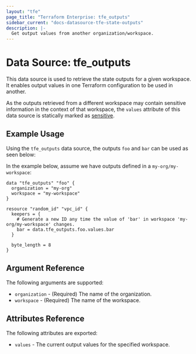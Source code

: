 ```yaml
---
layout: "tfe"
page_title: "Terraform Enterprise: tfe_outputs"
sidebar_current: "docs-datasource-tfe-state-outputs"
description: |-
  Get output values from another organization/workspace.
---
```

# Data Source: tfe_outputs

This data source is used to retrieve the state outputs for a given workspace.
It enables output values in one Terraform configuration to be used in another.

As the outputs retrieved from a different workspace may contain sensitive
information in the context of that workspace, the `values` attribute of this
data source is statically marked as
[sensitive](https://www.terraform.io/docs/language/values/outputs.html#sensitive-suppressing-values-in-cli-output).

## Example Usage

Using the `tfe_outputs` data source, the outputs `foo` and `bar` can be used as seen below:

In the example below, assume we have outputs defined in a `my-org/my-workspace`:

```hcl
data "tfe_outputs" "foo" {
  organization = "my-org"
  workspace = "my-workspace"
}

resource "random_id" "vpc_id" {
  keepers = {
    # Generate a new ID any time the value of 'bar' in workspace 'my-org/my-workspace' changes.
    bar = data.tfe_outputs.foo.values.bar
  }

  byte_length = 8
}
```

## Argument Reference

The following arguments are supported:

* `organization` - (Required) The name of the organization.
* `workspace` - (Required) The name of the workspace.

## Attributes Reference

The following attributes are exported:

* `values` - The current output values for the specified workspace.
